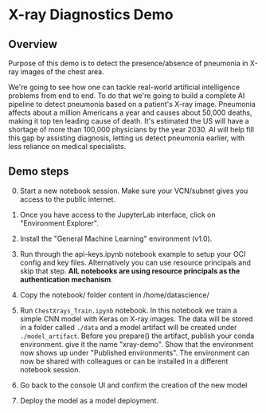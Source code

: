 # X-ray Diagnostics Demo 

## Overview 

Purpose of this demo is to detect the presence/absence of pneumonia in X-ray images of the chest area. 

We're going to see how one can tackle real-world artificial intelligence problems from end to end. To do that we're going to build a complete AI pipeline to detect pneumonia based on a patient's X-ray image. Pneumonia affects about a million Americans a year and causes about 50,000 deaths, making it top ten leading cause of death. It's estimated the US will have a shortage of more than 100,000 physicians by the year 2030. AI will help fill this gap by assisting diagnosis, letting us detect pneumonia earlier, with less reliance on medical specialists.


## Demo steps

0) Start a new notebook session. Make sure your VCN/subnet gives you access to the public internet.  

1) Once you have access to the JupyterLab interface, click on "Environment Explorer". 

2) Install the "General Machine Learning" environment (v1.0). 

3) Run through the api-keys.ipynb notebook example to setup your OCI config and key files. Alternatively you can use resource principals and skip that step. **AlL notebooks are using resource principals as the authentication mechanism**. 

4) Copy the notebook/ folder content in /home/datascience/

5) Run `ChestXrays_Train.ipynb` notebook. In this notebook we train a simple CNN model with Keras on X-ray images. The data will be stored in a folder called `./data` and a model artifact will be created under `./model_artifact`. Before you prepare() the artifact, publish your conda environment. give it the name "xray-demo". Show that the environment now shows up under "Published environments". The environment can now be shared with colleagues or can be installed in a different notebook session. 

6) Go back to the console UI and confirm the creation of the new model 

7) Deploy the model as a model deployment.


